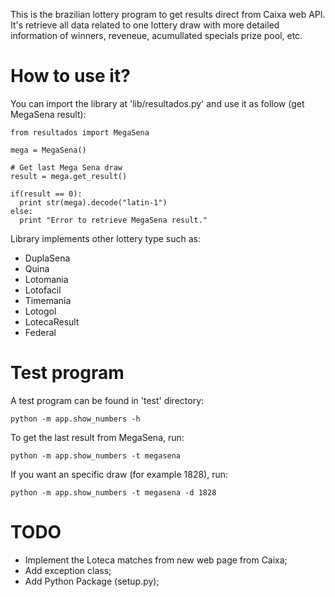 This is the brazilian lottery program to get results direct from Caixa web API. It's retrieve all data related to one lottery draw with more detailed information of winners, reveneue, acumullated specials prize pool, etc.

# How to use it?

You can import the library at 'lib/resultados.py' and use it as follow (get MegaSena result):

```
from resultados import MegaSena

mega = MegaSena()

# Get last Mega Sena draw
result = mega.get_result()

if(result == 0):
  print str(mega).decode("latin-1")
else:
  print "Error to retrieve MegaSena result."
```

Library implements other lottery type such as:

* DuplaSena
* Quina
* Lotomania
* Lotofacil
* Timemania
* Lotogol
* LotecaResult
* Federal

# Test program

A test program can be found in 'test' directory:

```
python -m app.show_numbers -h
```

To get the last result from MegaSena, run:

```
python -m app.show_numbers -t megasena
```

If you want an specific draw (for example 1828), run:
```
python -m app.show_numbers -t megasena -d 1828
```

# TODO

* Implement the Loteca matches from new web page from Caixa;
* Add exception class;
* Add Python Package (setup.py);
